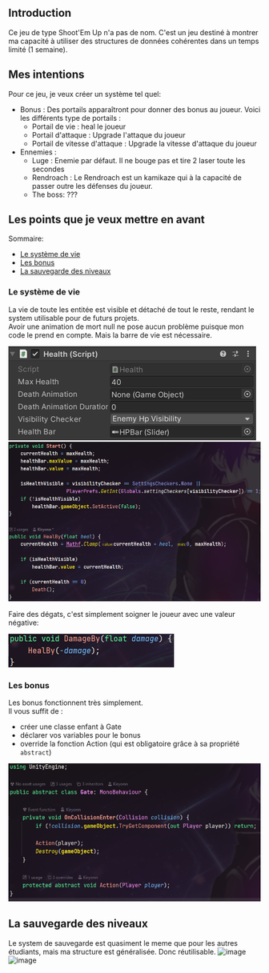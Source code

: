 ## Introduction
Ce jeu de type Shoot'Em Up n'a pas de nom. C'est un jeu destiné à montrer ma capacité à utiliser des structures de données cohérentes dans un temps limité (1 semaine).


## Mes intentions
Pour ce jeu, je veux créer un système tel quel:
- Bonus : Des portails apparaîtront pour donner des bonus au joueur. Voici les différents type de portails :
	- Portail de vie : heal le joueur
	- Portail d'attaque : Upgrade l'attaque du joueur
	- Portail de vitesse d'attaque : Upgrade la vitesse d'attaque du joueur
- Ennemies :
	- Luge : Enemie par défaut. Il ne bouge pas et tire 2 laser toute les secondes
	- Rendroach : Le Rendroach est un kamikaze qui à la capacité de passer outre les défenses du joueur.
	- The boss: ???


## Les points que je veux mettre en avant
Sommaire:
- [Le système de vie](#le-système-de-vie)
- [Les bonus](#les-bonus)
- [La sauvegarde des niveaux](#la-sauvegarde-des-niveaux)

### Le système de vie
La vie de toute les entitée est visible et détaché de tout le reste, rendant le system utilisable pour de futurs projets.<br>
Avoir une animation de mort null ne pose aucun problème puisque mon code le prend en compte. Mais la barre de vie est nécessaire.


![](ReadmeImages/HealthInspector.png)<br>
![](ReadmeImages/HealthCode.png)


Faire des dégats, c'est simplement soigner le joueur avec une valeur négative:

![](ReadmeImages/HealthCode_DealDamage.png)

### Les bonus
Les bonus fonctionnent très simplement.<br>
Il vous suffit de :
- créer une classe enfant à Gate
- déclarer vos variables pour le bonus
- override la fonction Action (qui est obligatoire grâce à sa propriété `abstract`)

![](ReadmeImages/GateCode.png)

## La sauvegarde des niveaux
Le system de sauvegarde est quasiment le meme que pour les autres étudiants, mais ma structure est généralisée. Donc réutilisable.
![image](https://user-images.githubusercontent.com/60699390/230680519-39ceca6c-e6e0-4d00-9ff5-64336a581e79.png)
![image](https://user-images.githubusercontent.com/60699390/230680895-a83c8dce-79b2-42c6-8037-3ddb719f90c4.png)

